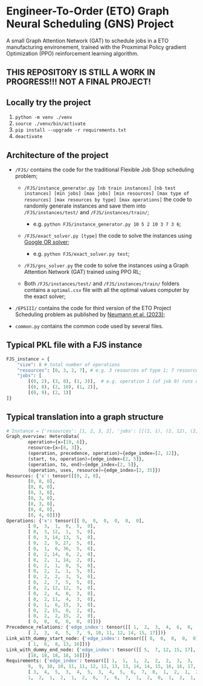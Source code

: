# Engineer-To-Order (ETO) Graph Neural Scheduling (GNS) Project

A small Graph Attention Network (GAT) to schedule jobs in a ETO manufacturing environement, trained with the Proxmimal Policy gradient Optimization (PPO) reinforcement learning algorithm.

## THIS REPOSITORY IS STILL A WORK IN PROGRESS!!! NOT A FINAL PROJECT!

## Locally try the project
1. `python -m venv ./venv`
2. `source ./venv/bin/activate`
3. `pip install --upgrade -r requirements.txt`
4. `deactivate`

## Architecture of the project
* `/FJS/` contains the code for the traditional Flexible Job Shop scheduling problem;
    * `/FJS/instance_generator.py [nb train instances] [nb test instances] [min jobs] [max jobs] [min resources] [max type of resources] [max resources by type] [max operations]` the code to randomly generate instances and save them into `/FJS/instances/test/` and `/FJS/instances/train/`;
        * e.g. `python FJS/instance_generator.py 10 5 2 10 3 7 3 6`;

    * `/FJS/exact_solver.py [type]` the code to solve the instances using [Google OR solver](https://developers.google.com/optimization);
        * e.g. `python FJS/exact_solver.py test`;

    * `/FJS/gns_solver.py` the code to solve the instances using a Graph Attention Network (GAT) trained using PPO RL;

    * Both `/FJS/instances/test/` and `/FJS/instances/train/` folders contains a `optimal.csv` file with all the optimal values computer by the exact solver; 

* `/EPSIII/` contains the code for third version of the ETO Project Scheduling problem as published by [Neumann et al. (2023)](https://doi.org/10.1016/j.ijpe.2023.109077); 

* `common.py` contains the common code used by several files.

## Typical PKL file with a FJS instance 
```python
FJS_instance = {
    "size": 8 # total number of operations
    "resources": [0, 3, 2, 7], # e.g. 3 resources of type 1; 7 resources of type 3
    "jobs": [  
        [(0, 2), (3, 8), (1, 3)],  # e.g. operation 1 (of job 0) runs on resource type 3 with a processing time of 8 
        [(0, 8), (2, 10), (1, 2)],  
        [(0, 9), (2, 1)]  
]}
```

## Typical translation into a graph structure 
```python
# Instance = {'resources': [1, 2, 3, 2], 'jobs': [[(2, 1), (2, 12), (2, 14), (3, 9), (0, 6)], [(1, 14), (1, 1)], [(3, 1), (1, 2), (1, 2), (1, 7), (3, 12)], [(3, 4), (1, 11), (0, 6)], [(1, 15), (1, 2)]], 'size': 17}
Graph_overview: HeteroData(
        operation={x=[19, 6]},
        resource={x=[8, 3]},
        (operation, precedence, operation)={edge_index=[2, 12]},
        (start, to, operation)={edge_index=[2, 5]},
        (operation, to, end)={edge_index=[2, 5]},
        (operation, uses, resource)={edge_index=[2, 35]})
Resources: {'x': tensor([[0, 2, 0],
        [0, 8, 0],
        [0, 8, 0],
        [0, 3, 0],
        [0, 3, 0],
        [0, 3, 0],
        [0, 4, 0],
        [0, 4, 0]])}
Operations: {'x': tensor([[ 0,  0,  0,  0,  0,  0],
        [ 0,  3,  1,  0,  5,  0],
        [ 0,  3, 12,  1,  5,  0],
        [ 0,  3, 14, 13,  5,  0],
        [ 0,  2,  9, 27,  5,  0],
        [ 0,  1,  6, 36,  5,  0],
        [ 0,  2, 14,  0,  2,  0],
        [ 0,  2,  1, 14,  2,  0],
        [ 0,  2,  1,  0,  5,  0],
        [ 0,  2,  2,  1,  5,  0],
        [ 0,  2,  2,  3,  5,  0],
        [ 0,  2,  7,  5,  5,  0],
        [ 0,  2, 12, 12,  5,  0],
        [ 0,  2,  4,  0,  3,  0],
        [ 0,  2, 11,  4,  3,  0],
        [ 0,  1,  6, 15,  3,  0],
        [ 0,  2, 15,  0,  2,  0],
        [ 0,  2,  2, 15,  2,  0],
        [ 0,  0,  0,  0,  0,  0]])}
Precedence_relations: {'edge_index': tensor([[ 1,  2,  3,  4,  6,  8,  9, 10, 11, 13, 14, 16],
        [ 2,  3,  4,  5,  7,  9, 10, 11, 12, 14, 15, 17]])}
Link_with_dummy_start_node: {'edge_index': tensor([[ 0,  0,  0,  0,  0],
        [ 1,  6,  8, 13, 16]])}
Link_with_dummy_end_node: {'edge_index': tensor([[ 5,  7, 12, 15, 17],
        [18, 18, 18, 18, 18]])}
Requirements: {'edge_index': tensor([[ 1,  1,  1,  2,  2,  2,  3,  3,  3,  4,  4,  5,  6,  6,  7,  7,  8,  8,
        9,  9, 10, 10, 11, 11, 12, 12, 13, 13, 14, 14, 15, 16, 16, 17, 17],
        [ 3,  4,  5,  3,  4,  5,  3,  4,  5,  6,  7,  0,  1,  2,  1,  2,  6,  7,
        1,  2,  1,  2,  1,  2,  6,  7,  6,  7,  1,  2,  0,  1,  2,  1,  2]])}
```